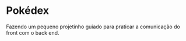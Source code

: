 # Pokédex

Fazendo um pequeno projetinho guiado para praticar a comunicação do front com o back end.
